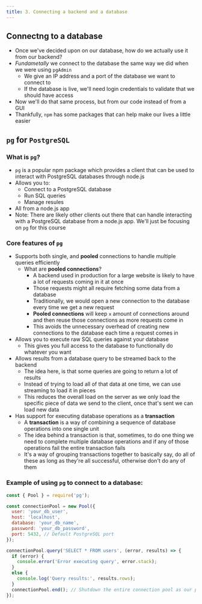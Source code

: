```yaml
---
title: 3. Connecting a backend and a database
---
```


## Connectng to a database
- Once we've decided upon on our database, how do we actually use it from our backend?
- _Fundametally_ we connect to the database the same way we did when we were using `pgAdmin`
    - We give an IP address and a port of the database we want to connect to
    - If the database is live, we'll need login credentials to validate that we should have access
- Now we'll do that same process, but from our code instead of from a GUI
- Thankfully, `npm` has some packages that can help make our lives a little easier

## `pg` for `PostgreSQL`
### What is `pg`?
- `pg` is a popular npm package which provides a client that can be used to interact with PostgreSQL databases through node.js
- Allows you to:
    - Connect to a PostgreSQL database
    - Run SQL queries
    - Manage resules
- All from a node.js app
- Note: There are likely other clients out there that can handle interacting with a PostgreSQL database from a node.js app. We'll just be focusing on `pg` for this course

### Core features of `pg`
- Supports both single, and **pooled** connections to handle multiple queries efficiently
    - What are **pooled connections**?
        - A backend used in production for a large website is likely to have a lot of requests coming in it at once
        - Those requests might all require fetching some data from a database
        - Traditionally, we would open a new connection to the database every time we get a new request
        - **Pooled connections** will keep `x` amount of connections around and then reuse those connections as more requests come in
        - This avoids the unnecessary overhead of creating new connections to the database each time a request comes in
- Allows you to execute raw SQL queries against your database
    - This gives you full access to the database to functionally do whatever you want
- Allows results from a database query to be streamed back to the backend
  - The idea here, is that some queries are going to return a lot of results
  - Instead of trying to load all of that data at one time, we can use streaming to load it in pieces
  - This reduces the overall load on the server as we only load the specific piece of data we send to the client, once that's sent we can load new data
- Has support for executing database operations as a **transaction**
  - A **transaction** is a way of combining a sequence of database operations into one single unit
  - The idea behind a transaction is that, sometimes, to do one thing we need to complete multiple database operations and if any of those operations fail the entire transaction fails
  - It's a way of grouping transactions together to basically say, do all of these as long as they're all successful, otherwise don't do any of them

### Example of using `pg` to connect to a database:
```javascript
const { Pool } = require('pg');

const connectionPool = new Pool({
  user: 'your_db_user',
  host: 'localhost',
  database: 'your_db_name',
  password: 'your_db_password',
  port: 5432, // Default PostgreSQL port
});

connectionPool.query('SELECT * FROM users', (error, results) => {
  if (error) {
    console.error('Error executing query', error.stack);
  }
  else {
    console.log('Query results:', results.rows);
  }
  connectionPool.end(); // Shutdown the entire connection pool as our program is finished with the database
});
```